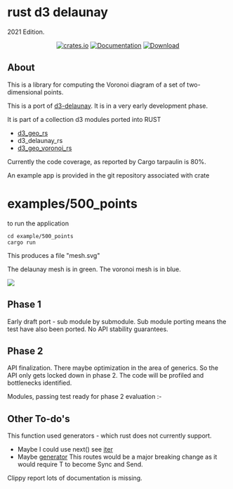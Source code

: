 # rust d3 delaunay

2021 Edition.
<div align="center">

<a href="https://crates.io/crates/d3_delaunay_rs"><img alt="crates.io" src="https://img.shields.io/crates/v/d3_delaunay_rs.svg"/></a>
<a href="https://docs.rs/d3_delaunay_rs" rel="nofollow noopener noreferrer"><img src="https://docs.rs/d3_geo_rs/badge.svg" alt="Documentation"></a>
<a href="https://crates.io/crates/d3_geo_rs"><img src="https://img.shields.io/crates/d/d3_delaunay_rs.svg" alt="Download" /></a>
</div>

## About

This is a library for computing the Voronoi diagram of a set of two-dimensional points.

This is a port of [d3-delaunay](https://github.com/d3/d3-delaunay). It is in a very early development phase.

It is part of a collection d3 modules ported into RUST

* [d3_geo_rs](https://crates.io/crates/d3_geo_rs)
* d3_delaunay_rs
* [d3_geo_voronoi_rs](https://crates.io/crates/d3_geo_voronoi_rs)

Currently the code coverage, as reported by Cargo tarpaulin is 80%.

An example app is provided in the git repository associated with crate


# examples/500_points


to run the application

```console
cd example/500_points
cargo run
```

This produces a file "mesh.svg"

The delaunay mesh is in green.
The voronoi mesh is in blue.

<image src ="https://github.com/martinfrances107/rust_d3_delaunay/tree/main/images/500_points.svg" >


## Phase 1

Early draft port - sub module by submodule. Sub module porting means the test have also been ported.
No API stability guarantees.

## Phase 2

API finalization. There maybe optimization in the area of generics. So the API only gets locked down in phase 2.
 The code will be profiled and bottlenecks identified.

Modules, passing test ready for phase 2 evaluation :-

## Other To-do's

This function used generators - which rust does not currently support.

* Maybe I could use next() see  [iter](https://doc.rust-lang.org/rust-by-example/trait/iter.html)
* Maybe [generator](https://crates.io/crates/generator) This routes would be a major breaking change
  as it would require T to become Sync and Send.

Clippy report lots of documentation is missing.
